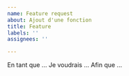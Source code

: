 ```yaml
---
name: Feature request
about: Ajout d'une fonction
title: Feature
labels: ''
assignees: ''

---
```


En tant que ...
Je voudrais ...
Afin que ...
